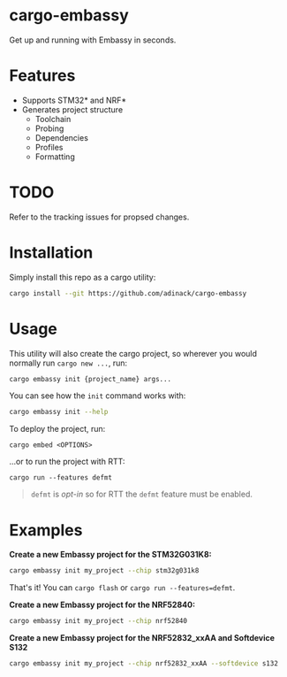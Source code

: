 # cargo-embassy

Get up and running with Embassy in seconds.

# Features
- Supports STM32* and NRF*
- Generates project structure
  - Toolchain
  - Probing
  - Dependencies
  - Profiles
  - Formatting

# TODO

Refer to the tracking issues for propsed changes.

# Installation

Simply install this repo as a cargo utility:

```sh
cargo install --git https://github.com/adinack/cargo-embassy
```

# Usage

This utility will also create the cargo project, so wherever you would normally run `cargo new ...`, run:

```sh
cargo embassy init {project_name} args...
```

You can see how the `init` command works with:

```sh
cargo embassy init --help
```

To deploy the project, run:
```
cargo embed <OPTIONS>
```

...or to run the project with RTT:
```
cargo run --features defmt
```

> `defmt` is *opt-in* so for RTT the `defmt` feature must be enabled.

# Examples

**Create a new Embassy project for the STM32G031K8:**
```sh
cargo embassy init my_project --chip stm32g031k8
```

That's it! You can `cargo flash` or `cargo run --features=defmt`.

**Create a new Embassy project for the NRF52840:**
```sh
cargo embassy init my_project --chip nrf52840
```

**Create a new Embassy project for the NRF52832_xxAA and Softdevice S132**
```sh
cargo embassy init my_project --chip nrf52832_xxAA --softdevice s132
```
